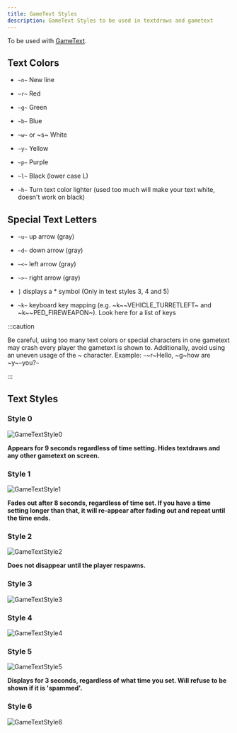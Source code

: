```yaml
---
title: GameText Styles
description: GameText Styles to be used in textdraws and gametext
---
```


To be used with [GameText](../functions/GameTextForPlayer).

## Text Colors

- `~n~` New line

- `~r~` Red

- `~g~` Green

- `~b~` Blue

- `~w~` or ~s~ White

- `~y~` Yellow

- `~p~` Purple

- `~l~` Black (lower case L)

- `~h~` Turn text color lighter (used too much will make your text white,
  doesn't work on black)

## Special Text Letters

- `~u~` up arrow (gray)

- `~d~` down arrow (gray)

- `~<~` left arrow (gray)

- `~>~` right arrow (gray)

- `]` displays a \* symbol (Only in text styles 3, 4 and 5)

- `~k~` keyboard key mapping (e.g. ~k~~VEHICLE_TURRETLEFT~ and
  ~k~~PED_FIREWEAPON~). Look here for a list of keys

:::caution

Be careful, using too many text colors or special characters in one gametext may
crash every player the gametext is shown to. Additionally, avoid using an uneven
usage of the ~ character. Example: `~`~r~Hello, ~g~how are ~y~`~`you?`~`

:::

## Text Styles

### Style 0

![GameTextStyle0](/images/gameTextStyles/120px-Game-text-type0.png)

**Appears for 9 seconds regardless of time setting. Hides textdraws and any
other gametext on screen.**

### Style 1

![GameTextStyle1](/images/gameTextStyles/120px-Game-text-type1.png)

**Fades out after 8 seconds, regardless of time set. If you have a time setting
longer than that, it will re-appear after fading out and repeat until the time
ends.**

### Style 2

![GameTextStyle2](/images/gameTextStyles/120px-Game-text-type2.png)

**Does not disappear until the player respawns.**

### Style 3

![GameTextStyle3](/images/gameTextStyles/120px-Game-text-type3.png)

### Style 4

![GameTextStyle4](/images/gameTextStyles/120px-Game-text-type4.png)

### Style 5

![GameTextStyle5](/images/gameTextStyles/120px-Game-text-type5.png)

**Displays for 3 seconds, regardless of what time you set. Will refuse to be
shown if it is 'spammed'.**

### Style 6

![GameTextStyle6](/images/gameTextStyles/120px-Game-text-type6.png)
